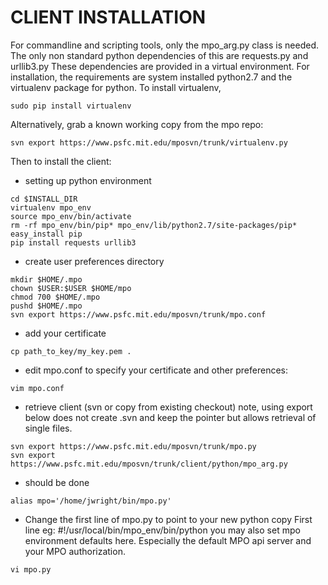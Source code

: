 # CLIENT INSTALLATION

For commandline and scripting tools, only the mpo_arg.py class
is needed. The only non standard python dependencies of this are requests.py and urllib3.py
These dependencies are provided in a virtual environment. For installation, 
the requirements are system installed python2.7 and the virtualenv package for python.
To install virtualenv, 
```
sudo pip install virtualenv
```
Alternatively, grab a known working copy from the mpo repo:
```
svn export https://www.psfc.mit.edu/mposvn/trunk/virtualenv.py
```
Then to install the client:

* setting up python environment

```    
cd $INSTALL_DIR
virtualenv mpo_env
source mpo_env/bin/activate
rm -rf mpo_env/bin/pip* mpo_env/lib/python2.7/site-packages/pip*
easy_install pip
pip install requests urllib3
``` 
* create user preferences directory
```
mkdir $HOME/.mpo
chown $USER:$USER $HOME/mpo
chmod 700 $HOME/.mpo
pushd $HOME/.mpo
svn export https://www.psfc.mit.edu/mposvn/trunk/mpo.conf
```
* add your certificate
```
cp path_to_key/my_key.pem .
```
* edit mpo.conf to specify your certificate and other preferences:
```
vim mpo.conf
```
* retrieve client (svn or copy from existing checkout) note, using export below does not create .svn and keep the pointer but allows retrieval of single files.
```
svn export https://www.psfc.mit.edu/mposvn/trunk/mpo.py
svn export https://www.psfc.mit.edu/mposvn/trunk/client/python/mpo_arg.py
```
* should be done
```
alias mpo='/home/jwright/bin/mpo.py'
```
* Change the first line of mpo.py to point to your new python copy
 First line eg:   #!/usr/local/bin/mpo_env/bin/python
 you may also set mpo environment defaults here. Especially the
 default MPO api server and your MPO authorization.
```
vi mpo.py
```
